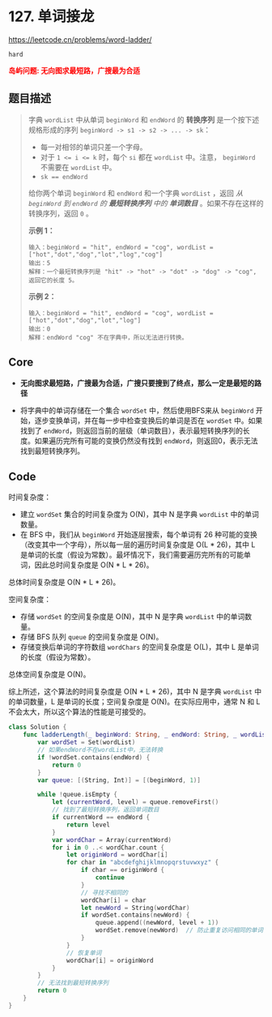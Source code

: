 # 127. 单词接龙

https://leetcode.cn/problems/word-ladder/

`hard`

**<font color=red>岛屿问题: 无向图求最短路，广搜最为合适</font>**

## 题目描述

> 字典 `wordList` 中从单词 `beginWord` 和 `endWord` 的 **转换序列** 是一个按下述规格形成的序列 `beginWord -> s1 -> s2 -> ... -> sk`：
>
> - 每一对相邻的单词只差一个字母。
> -  对于 `1 <= i <= k` 时，每个 `si` 都在 `wordList` 中。注意， `beginWord` 不需要在 `wordList` 中。
> - `sk == endWord`
>
> 给你两个单词 `beginWord` 和 `endWord` 和一个字典 `wordList` ，返回 *从 `beginWord` 到 `endWord` 的 **最短转换序列** 中的 **单词数目*** 。如果不存在这样的转换序列，返回 `0` 。
>
>  
>
> **示例 1：**
>
> ```
> 输入：beginWord = "hit", endWord = "cog", wordList = ["hot","dot","dog","lot","log","cog"]
> 输出：5
> 解释：一个最短转换序列是 "hit" -> "hot" -> "dot" -> "dog" -> "cog", 返回它的长度 5。
> ```
>
> **示例 2：**
>
> ```
> 输入：beginWord = "hit", endWord = "cog", wordList = ["hot","dot","dog","lot","log"]
> 输出：0
> 解释：endWord "cog" 不在字典中，所以无法进行转换。
> ```



## Core

- **无向图求最短路，广搜最为合适，广搜只要搜到了终点，那么一定是最短的路径**

- 将字典中的单词存储在一个集合 `wordSet` 中，然后使用BFS来从 `beginWord` 开始，逐步变换单词，并在每一步中检查变换后的单词是否在 `wordSet` 中。如果找到了 `endWord`，则返回当前的层级（单词数目），表示最短转换序列的长度。如果遍历完所有可能的变换仍然没有找到 `endWord`，则返回0，表示无法找到最短转换序列。

## Code

时间复杂度：

- 建立 `wordSet` 集合的时间复杂度为 O(N)，其中 N 是字典 `wordList` 中的单词数量。
- 在 BFS 中，我们从 `beginWord` 开始逐层搜索，每个单词有 26 种可能的变换（改变其中一个字母），所以每一层的遍历时间复杂度是 O(L * 26)，其中 L 是单词的长度（假设为常数）。最坏情况下，我们需要遍历完所有的可能单词，因此总时间复杂度是 O(N * L * 26)。

总体时间复杂度是 O(N * L * 26)。

空间复杂度：

- 存储 `wordSet` 的空间复杂度是 O(N)，其中 N 是字典 `wordList` 中的单词数量。
- 存储 BFS 队列 `queue` 的空间复杂度是 O(N)。
- 存储变换后单词的字符数组 `wordChars` 的空间复杂度是 O(L)，其中 L 是单词的长度（假设为常数）。

总体空间复杂度是 O(N)。

综上所述，这个算法的时间复杂度是 O(N * L * 26)，其中 N 是字典 `wordList` 中的单词数量，L 是单词的长度；空间复杂度是 O(N)。在实际应用中，通常 N 和 L 不会太大，所以这个算法的性能是可接受的。

```swift
class Solution {
    func ladderLength(_ beginWord: String, _ endWord: String, _ wordList: [String]) -> Int {
        var wordSet = Set(wordList)
        // 如果endWord不在wordList中，无法转换
        if !wordSet.contains(endWord) {
            return 0
        }
        var queue: [(String, Int)] = [(beginWord, 1)]

        while !queue.isEmpty {
            let (currentWord, level) = queue.removeFirst()
            // 找到了最短转换序列，返回单词数目
            if currentWord == endWord {
                return level
            }
            var wordChar = Array(currentWord)
            for i in 0 ..< wordChar.count {
                let originWord = wordChar[i]
                for char in "abcdefghijklmnopqrstuvwxyz" {
                    if char == originWord {
                        continue
                    }
                    // 寻找不相同的
                    wordChar[i] = char
                    let newWord = String(wordChar)
                    if wordSet.contains(newWord) {
                        queue.append((newWord, level + 1))
                        wordSet.remove(newWord)  // 防止重复访问相同的单词
                    }
                }
                // 恢复单词
                wordChar[i] = originWord
            }
        }
        // 无法找到最短转换序列
        return 0
    }
}
```

